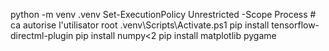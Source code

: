 python -m venv .venv
Set-ExecutionPolicy Unrestricted -Scope Process # ca autorise l'utilisator root 
.venv\Scripts\Activate.ps1
pip install tensorflow-directml-plugin
pip install numpy<2
pip install matplotlib pygame